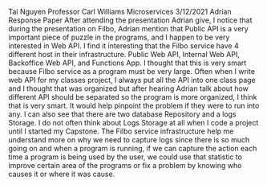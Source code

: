 Tai Nguyen
Professor Carl Williams
Microservices
3/12/2021
Adrian Response Paper
	After attending the presentation Adrian give, I notice that during the presentation on Filbo, Adrian mention that Public API is a very important piece of puzzle in the programs, and I happen to be very interested in Web API.  I find it interesting that the Filbo service have 4 different host in their infrastructure. Public Web API, Internal Web API, Backoffice Web API, and Functions App. I thought that this is very smart because Filbo service as a program must be very large. Often when I write web API for my classes project, I always put all the API into one class page and I thought that was organized but after hearing Adrian talk about how different API should be separated so the program is more organized, I think that is very smart. It would help pinpoint the problem if they were to run into any. 
	I can also see that there are two database Repository and a logs Storage. I do not often think about Logs Storage at all when I code a project until I started my Capstone. The Filbo service infrastructure help me understand more on why we need to capture logs since there is so much going on and when a program is running, if we can capture the action each time a program is being used by the user, we could use that statistic to improve certain area of the programs or fix a problem by knowing who causes it or where it was cause. 

